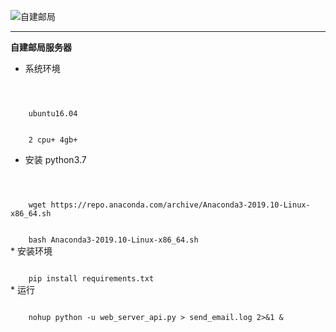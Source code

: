 ![自建邮局](http://www.chinapost.com.cn/res/chinapostplan/structure/181041269.png)

---
**自建邮局服务器**

* 系统环境
<code>
    <br/>
    ubuntu16.04
    <br/>
    2 cpu+ 4gb+
</code>

* 安装 python3.7
<code>
    <br/>
    wget https://repo.anaconda.com/archive/Anaconda3-2019.10-Linux-x86_64.sh
    <br/>
    bash Anaconda3-2019.10-Linux-x86_64.sh
</code>
* 安装环境
<code>
    <br/>
    pip install requirements.txt
</code>
* 运行
<code>
    <br/>
    nohup python -u web_server_api.py > send_email.log 2>&1 &
</code>
